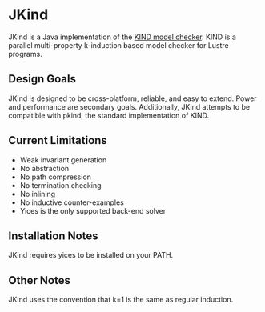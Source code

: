 JKind
=====

JKind is a Java implementation of the [KIND model
checker](http://clc.cs.uiowa.edu/Kind/). KIND is a parallel
multi-property k-induction based model checker for Lustre programs.

Design Goals
------------

JKind is designed to be cross-platform, reliable, and easy to extend.
Power and performance are secondary goals. Additionally, JKind
attempts to be compatible with pkind, the standard implementation of
KIND.

Current Limitations
-------------------

- Weak invariant generation
- No abstraction
- No path compression
- No termination checking
- No inlining
- No inductive counter-examples
- Yices is the only supported back-end solver

Installation Notes
------------------

JKind requires yices to be installed on your PATH.

Other Notes
-----------

JKind uses the convention that k=1 is the same as regular induction.
